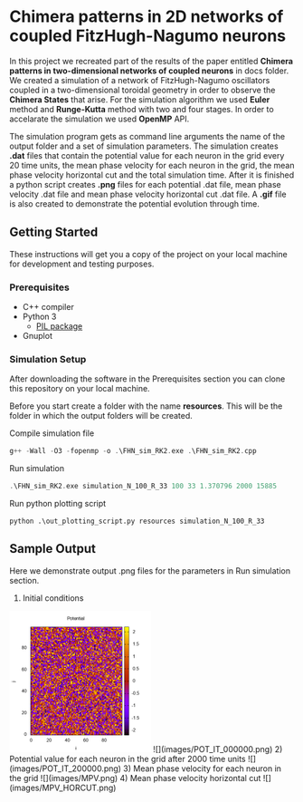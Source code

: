 # Chimera patterns in 2D networks of coupled FitzHugh-Nagumo neurons

In this project we recreated part of the results of the paper entitled __Chimera patterns in two-dimensional networks of coupled neurons__ in docs folder. We created a simulation of a network of FitzHugh-Nagumo oscillators coupled in a two-dimensional toroidal geometry in order to observe the __Chimera States__ that arise. For the simulation algorithm we used __Euler__ method and __Runge-Kutta__ method with two and four stages. In order to accelarate the simulation we used __OpenMP__ API.

The simulation program gets as command line arguments the name of the output folder and a set of simulation parameters. The simulation creates __.dat__ files that contain the potential value for each neuron in the grid every 20 time units, the mean phase velocity for each neuron in the grid, the mean phase velocity horizontal cut and the total simulation time. After it is finished a python script creates __.png__ files for each potential .dat file, mean phase velocity .dat file and mean phase velocity horizontal cut .dat file. A __.gif__ file is also created to demonstrate the potential evolution through time. 

## Getting Started

These instructions will get you a copy of the project on your local machine for development and testing purposes.

### Prerequisites

* C++ compiler
* Python 3
    - [PIL package](https://pypi.org/project/Pillow/)
* Gnuplot

### Simulation Setup

After downloading the software in the Prerequisites section you can clone this repository on your local machine.

Before you start create a folder with the name __resources__. This will be the folder in which the output folders will be created.

Compile simulation file

```cpp
g++ -Wall -O3 -fopenmp -o .\FHN_sim_RK2.exe .\FHN_sim_RK2.cpp
```

Run simulation

```cpp
.\FHN_sim_RK2.exe simulation_N_100_R_33 100 33 1.370796 2000 15885 
```

Run python plotting script

```
python .\out_plotting_script.py resources simulation_N_100_R_33
```

## Sample Output

Here we demonstrate output .png files for the parameters in Run simulation section.

1) Initial conditions
<img src="images/POT_IT_000000.png" width="250" height="250">
![](images/POT_IT_000000.png)
2) Potential value for each neuron in the grid after 2000 time units
![](images/POT_IT_200000.png)
3) Mean phase velocity for each neuron in the grid
![](images/MPV.png)
4) Mean phase velocity horizontal cut
![](images/MPV_HORCUT.png)